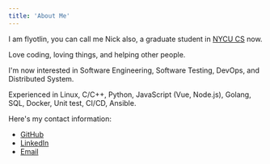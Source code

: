 ```yaml
---
title: 'About Me'
---
```


I am flyotlin, you can call me Nick also, a graduate student in [NYCU CS](https://cs.nycu.edu.tw/) now.

Love coding, loving things, and helping other people.

I'm now interested in Software Engineering, Software Testing, DevOps, and Distributed System.

Experienced in Linux, C/C++, Python, JavaScript (Vue, Node.js), Golang, SQL, Docker, Unit test, CI/CD, Ansible.

Here's my contact information:
- [GitHub](https://github.com/flyotlin)
- [LinkedIn](https://www.linkedin.com/in/flyotlin)
- [Email](mailto:flyotlin@gmail.com)
